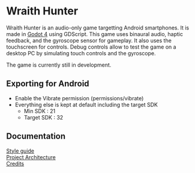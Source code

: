 # Wraith Hunter

Wraith Hunter is an audio-only game targetting Android smartphones. It is made in [Godot 4](https://www.godotengine.org) using GDScript. This game uses binaural audio, haptic feedback, and the gyroscope sensor for gameplay. It also uses the touchscreen for controls. Debug controls allow to test the game on a desktop PC by simulating touch controls and the gyroscope.

The game is currently still in development.

## Exporting for Android

- Enable the Vibrate permission (permissions/vibrate)
- Everything else is kept at default including the target SDK
  - Min SDK : 21
  - Target SDK : 32

## Documentation

[Style guide](Wraith_Hunter/docs/style_guide.md)  
[Project Architecture](Wraith_Hunter/docs/project_architecture.md)  
[Credits](Wraith_Hunter/docs/credits.md)  
